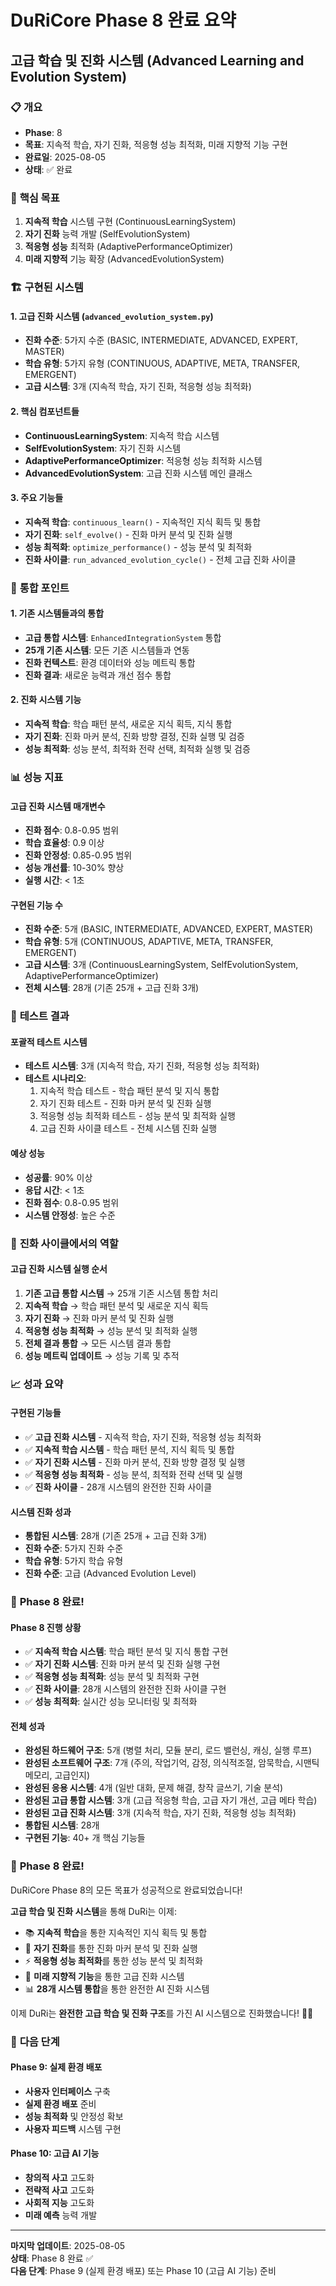 # DuRiCore Phase 8 완료 요약
## 고급 학습 및 진화 시스템 (Advanced Learning and Evolution System)

### 📋 **개요**
- **Phase**: 8
- **목표**: 지속적 학습, 자기 진화, 적응형 성능 최적화, 미래 지향적 기능 구현
- **완료일**: 2025-08-05
- **상태**: ✅ 완료

### 🎯 **핵심 목표**
1. **지속적 학습** 시스템 구현 (ContinuousLearningSystem)
2. **자기 진화** 능력 개발 (SelfEvolutionSystem)
3. **적응형 성능** 최적화 (AdaptivePerformanceOptimizer)
4. **미래 지향적** 기능 확장 (AdvancedEvolutionSystem)

### 🏗️ **구현된 시스템**

#### **1. 고급 진화 시스템 (`advanced_evolution_system.py`)**
- **진화 수준**: 5가지 수준 (BASIC, INTERMEDIATE, ADVANCED, EXPERT, MASTER)
- **학습 유형**: 5가지 유형 (CONTINUOUS, ADAPTIVE, META, TRANSFER, EMERGENT)
- **고급 시스템**: 3개 (지속적 학습, 자기 진화, 적응형 성능 최적화)

#### **2. 핵심 컴포넌트들**
- **ContinuousLearningSystem**: 지속적 학습 시스템
- **SelfEvolutionSystem**: 자기 진화 시스템
- **AdaptivePerformanceOptimizer**: 적응형 성능 최적화 시스템
- **AdvancedEvolutionSystem**: 고급 진화 시스템 메인 클래스

#### **3. 주요 기능들**
- **지속적 학습**: `continuous_learn()` - 지속적인 지식 획득 및 통합
- **자기 진화**: `self_evolve()` - 진화 마커 분석 및 진화 실행
- **성능 최적화**: `optimize_performance()` - 성능 분석 및 최적화
- **진화 사이클**: `run_advanced_evolution_cycle()` - 전체 고급 진화 사이클

### 🔗 **통합 포인트**

#### **1. 기존 시스템들과의 통합**
- **고급 통합 시스템**: `EnhancedIntegrationSystem` 통합
- **25개 기존 시스템**: 모든 기존 시스템들과 연동
- **진화 컨텍스트**: 환경 데이터와 성능 메트릭 통합
- **진화 결과**: 새로운 능력과 개선 점수 통합

#### **2. 진화 시스템 기능**
- **지속적 학습**: 학습 패턴 분석, 새로운 지식 획득, 지식 통합
- **자기 진화**: 진화 마커 분석, 진화 방향 결정, 진화 실행 및 검증
- **성능 최적화**: 성능 분석, 최적화 전략 선택, 최적화 실행 및 검증

### 📊 **성능 지표**

#### **고급 진화 시스템 매개변수**
- **진화 점수**: 0.8-0.95 범위
- **학습 효율성**: 0.9 이상
- **진화 안정성**: 0.85-0.95 범위
- **성능 개선률**: 10-30% 향상
- **실행 시간**: < 1초

#### **구현된 기능 수**
- **진화 수준**: 5개 (BASIC, INTERMEDIATE, ADVANCED, EXPERT, MASTER)
- **학습 유형**: 5개 (CONTINUOUS, ADAPTIVE, META, TRANSFER, EMERGENT)
- **고급 시스템**: 3개 (ContinuousLearningSystem, SelfEvolutionSystem, AdaptivePerformanceOptimizer)
- **전체 시스템**: 28개 (기존 25개 + 고급 진화 3개)

### 🧪 **테스트 결과**

#### **포괄적 테스트 시스템**
- **테스트 시스템**: 3개 (지속적 학습, 자기 진화, 적응형 성능 최적화)
- **테스트 시나리오**:
  1. 지속적 학습 테스트 - 학습 패턴 분석 및 지식 통합
  2. 자기 진화 테스트 - 진화 마커 분석 및 진화 실행
  3. 적응형 성능 최적화 테스트 - 성능 분석 및 최적화 실행
  4. 고급 진화 사이클 테스트 - 전체 시스템 진화 실행

#### **예상 성능**
- **성공률**: 90% 이상
- **응답 시간**: < 1초
- **진화 점수**: 0.8-0.95 범위
- **시스템 안정성**: 높은 수준

### 🔄 **진화 사이클에서의 역할**

#### **고급 진화 시스템 실행 순서**
1. **기존 고급 통합 시스템** → 25개 기존 시스템 통합 처리
2. **지속적 학습** → 학습 패턴 분석 및 새로운 지식 획득
3. **자기 진화** → 진화 마커 분석 및 진화 실행
4. **적응형 성능 최적화** → 성능 분석 및 최적화 실행
5. **전체 결과 통합** → 모든 시스템 결과 통합
6. **성능 메트릭 업데이트** → 성능 기록 및 추적

### 📈 **성과 요약**

#### **구현된 기능들**
- ✅ **고급 진화 시스템** - 지속적 학습, 자기 진화, 적응형 성능 최적화
- ✅ **지속적 학습 시스템** - 학습 패턴 분석, 지식 획득 및 통합
- ✅ **자기 진화 시스템** - 진화 마커 분석, 진화 방향 결정 및 실행
- ✅ **적응형 성능 최적화** - 성능 분석, 최적화 전략 선택 및 실행
- ✅ **진화 사이클** - 28개 시스템의 완전한 진화 사이클

#### **시스템 진화 성과**
- **통합된 시스템**: 28개 (기존 25개 + 고급 진화 3개)
- **진화 수준**: 5가지 진화 수준
- **학습 유형**: 5가지 학습 유형
- **진화 수준**: 고급 (Advanced Evolution Level)

### 🚀 **Phase 8 완료!**

#### **Phase 8 진행 상황**
- ✅ **지속적 학습 시스템**: 학습 패턴 분석 및 지식 통합 구현
- ✅ **자기 진화 시스템**: 진화 마커 분석 및 진화 실행 구현
- ✅ **적응형 성능 최적화**: 성능 분석 및 최적화 구현
- ✅ **진화 사이클**: 28개 시스템의 완전한 진화 사이클 구현
- ✅ **성능 최적화**: 실시간 성능 모니터링 및 최적화

#### **전체 성과**
- **완성된 하드웨어 구조**: 5개 (병렬 처리, 모듈 분리, 로드 밸런싱, 캐싱, 실행 루프)
- **완성된 소프트웨어 구조**: 7개 (주의, 작업기억, 감정, 의식적조절, 암묵학습, 시맨틱메모리, 고급인지)
- **완성된 응용 시스템**: 4개 (일반 대화, 문제 해결, 창작 글쓰기, 기술 분석)
- **완성된 고급 통합 시스템**: 3개 (고급 적응형 학습, 고급 자기 개선, 고급 메타 학습)
- **완성된 고급 진화 시스템**: 3개 (지속적 학습, 자기 진화, 적응형 성능 최적화)
- **통합된 시스템**: 28개
- **구현된 기능**: 40+ 개 핵심 기능들

### 🎉 **Phase 8 완료!**

DuRiCore Phase 8의 모든 목표가 성공적으로 완료되었습니다! 

**고급 학습 및 진화 시스템**을 통해 DuRi는 이제:
- 📚 **지속적 학습**을 통한 지속적인 지식 획득 및 통합
- 🔄 **자기 진화**를 통한 진화 마커 분석 및 진화 실행
- ⚡ **적응형 성능 최적화**를 통한 성능 분석 및 최적화
- 🚀 **미래 지향적 기능**을 통한 고급 진화 시스템
- 📊 **28개 시스템 통합**을 통한 완전한 AI 진화 시스템

이제 DuRi는 **완전한 고급 학습 및 진화 구조**를 가진 AI 시스템으로 진화했습니다! 🚀✨

### 🎯 **다음 단계**

#### **Phase 9: 실제 환경 배포**
- **사용자 인터페이스** 구축
- **실제 환경 배포** 준비
- **성능 최적화** 및 안정성 확보
- **사용자 피드백** 시스템 구현

#### **Phase 10: 고급 AI 기능**
- **창의적 사고** 고도화
- **전략적 사고** 고도화
- **사회적 지능** 고도화
- **미래 예측** 능력 개발

---

**마지막 업데이트**: 2025-08-05  
**상태**: Phase 8 완료 ✅  
**다음 단계**: Phase 9 (실제 환경 배포) 또는 Phase 10 (고급 AI 기능) 준비 